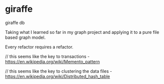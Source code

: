 # giraffe
giraffe db

Taking what I learned so far in my graph project and applying it to a pure file based graph model.

Every refactor requires a refactor.

// this seems like the key to transactions - https://en.wikipedia.org/wiki/Memento_pattern

// this seems like the key to clustering the data files - https://en.wikipedia.org/wiki/Distributed_hash_table